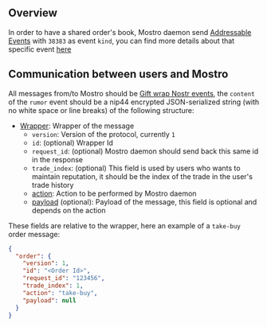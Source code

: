 ## Overview

In order to have a shared order's book, Mostro daemon send [Addressable Events](https://github.com/nostr-protocol/nips/blob/master/01.md#kinds) with `38383` as event `kind`, you can find more details about that specific event [here](./order-event.md)

## Communication between users and Mostro

All messages from/to Mostro should be [Gift wrap Nostr events](https://github.com/nostr-protocol/nips/blob/master/59.md), the `content` of the `rumor` event should be a nip44 encrypted JSON-serialized string (with no white space or line breaks) of the following structure:

- [Wrapper](https://docs.rs/mostro-core/latest/mostro_core/message/enum.Message.html): Wrapper of the message
  - `version`: Version of the protocol, currently `1`
  - `id`: (optional) Wrapper Id
  - `request_id`: (optional) Mostro daemon should send back this same id in the response
  - `trade_index`: (optional) This field is used by users who wants to maintain reputation, it should be the index of the trade in the user's trade history
  - [action](https://docs.rs/mostro-core/latest/mostro_core/message/enum.Action.html): Action to be performed by Mostro daemon
  - [payload](https://docs.rs/mostro-core/latest/mostro_core/message/enum.Content.html) (optional): Payload of the message, this field is optional and depends on the action

These fields are relative to the wrapper, here an example of a `take-buy` order message:

```json
{
  "order": {
    "version": 1,
    "id": "<Order Id>",
    "request_id": "123456",
    "trade_index": 1,
    "action": "take-buy",
    "payload": null
  }
}
```
